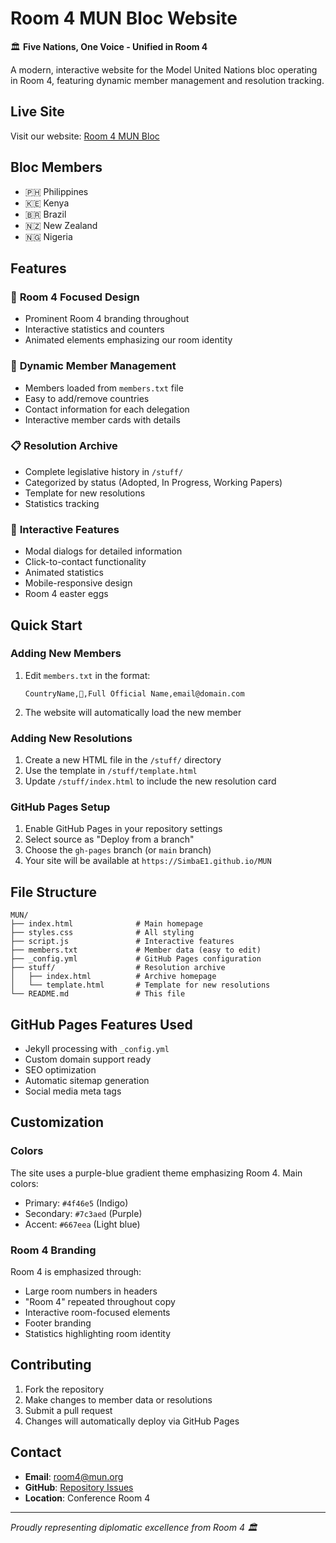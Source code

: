 # Room 4 MUN Bloc Website

🏛️ **Five Nations, One Voice - Unified in Room 4**

A modern, interactive website for the Model United Nations bloc operating in Room 4, featuring dynamic member management and resolution tracking.

## Live Site
Visit our website: [Room 4 MUN Bloc](https://SimbaE1.github.io/MUN)

## Bloc Members
- 🇵🇭 Philippines
- 🇰🇪 Kenya  
- 🇧🇷 Brazil
- 🇳🇿 New Zealand
- 🇳🇬 Nigeria

## Features

### 🎯 **Room 4 Focused Design**
- Prominent Room 4 branding throughout
- Interactive statistics and counters
- Animated elements emphasizing our room identity

### 👥 **Dynamic Member Management**
- Members loaded from `members.txt` file
- Easy to add/remove countries
- Contact information for each delegation
- Interactive member cards with details

### 📋 **Resolution Archive**
- Complete legislative history in `/stuff/`
- Categorized by status (Adopted, In Progress, Working Papers)
- Template for new resolutions
- Statistics tracking

### 🚀 **Interactive Features**
- Modal dialogs for detailed information
- Click-to-contact functionality
- Animated statistics
- Mobile-responsive design
- Room 4 easter eggs

## Quick Start

### Adding New Members
1. Edit `members.txt` in the format:
   ```
   CountryName,🏁,Full Official Name,email@domain.com
   ```
2. The website will automatically load the new member

### Adding New Resolutions
1. Create a new HTML file in the `/stuff/` directory
2. Use the template in `/stuff/template.html`
3. Update `/stuff/index.html` to include the new resolution card

### GitHub Pages Setup
1. Enable GitHub Pages in your repository settings
2. Select source as "Deploy from a branch" 
3. Choose the `gh-pages` branch (or `main` branch)
4. Your site will be available at `https://SimbaE1.github.io/MUN`

## File Structure
```
MUN/
├── index.html              # Main homepage
├── styles.css              # All styling
├── script.js               # Interactive features
├── members.txt             # Member data (easy to edit)
├── _config.yml             # GitHub Pages configuration
├── stuff/                  # Resolution archive
│   ├── index.html          # Archive homepage
│   └── template.html       # Template for new resolutions
└── README.md               # This file
```

## GitHub Pages Features Used
- Jekyll processing with `_config.yml`
- Custom domain support ready
- SEO optimization
- Automatic sitemap generation
- Social media meta tags

## Customization

### Colors
The site uses a purple-blue gradient theme emphasizing Room 4. Main colors:
- Primary: `#4f46e5` (Indigo)
- Secondary: `#7c3aed` (Purple)
- Accent: `#667eea` (Light blue)

### Room 4 Branding
Room 4 is emphasized through:
- Large room numbers in headers
- "Room 4" repeated throughout copy
- Interactive room-focused elements
- Footer branding
- Statistics highlighting room identity

## Contributing
1. Fork the repository
2. Make changes to member data or resolutions
3. Submit a pull request
4. Changes will automatically deploy via GitHub Pages

## Contact
- **Email**: room4@mun.org
- **GitHub**: [Repository Issues](https://github.com/SimbaE1/MUN/issues)
- **Location**: Conference Room 4

---
*Proudly representing diplomatic excellence from Room 4 🏛️*